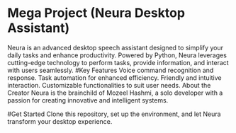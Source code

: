 # Mega Project (Neura Desktop Assistant)
 Neura is an advanced desktop speech assistant designed to simplify your daily tasks and enhance productivity. Powered by Python, Neura leverages cutting-edge technology to perform tasks, provide information, and interact with users seamlessly.
#Key Features
Voice command recognition and response.
Task automation for enhanced efficiency.
Friendly and intuitive interaction.
Customizable functionalities to suit user needs.
About the Creator
Neura is the brainchild of Mozeel Hashmi, a solo developer with a passion for creating innovative and intelligent systems.

#Get Started
Clone this repository, set up the environment, and let Neura transform your desktop experience.
